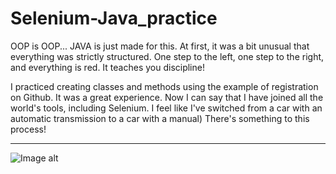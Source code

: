 # Selenium-Java_practice
OOP is OOP...
JAVA is just made for this. 
At first, it was a bit unusual that everything was strictly structured. One step to the left, one step to the right, and everything is red.  It teaches you discipline!

I practiced creating classes and methods using the example of registration on Github. It was a great experience. Now I can say that I have joined all the world's tools, including Selenium. I feel like I've switched from a car with an automatic transmission to a car with a manual) There's something to this process!
___
![Image alt](https://github.com/SerhiiQAA/Selenium-Java_practice/blob/main/images/Car.webp)

